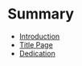 # Summary

* [Introduction](README.md)
* [Title Page](00-1-title-page.md)
* [Dedication](00-8-dedication.md)

